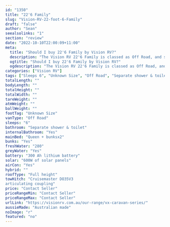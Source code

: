 ```yaml
---
id: "1350"
title: "22'6 Family"
slug: "Vision-RV-22-foot-6-Family"
draft: "false"
author: "Sean"
seealsolinks: "1"
section: "review"
date: "2022-10-10T22:00:09+11:00"
meta:
  title: "Should I buy 22'6 Family by Vision RV?"
  description: "The Vision RV 22'6 Family is classed as Off Road, and sleeps 6 people. It is Australian made and comes in at Unknown Size. It generally has Separate shower & toilet."
  ogtitle: "Should I buy 22'6 Family by Vision RV?"
  ogdescription: "The Vision RV 22'6 Family is classed as Off Road, and sleeps 6 people. It is Australian made and comes in at Unknown Size. It generally has Separate shower & toilet."
categories: ["Vision RV"]
tags: ["Sleeps 6", "Unknown Size", "Off Road", "Separate shower & toilet", "Full height", "Price Unknown"]
totalLength: ""
bodyLength: ""
totalHeight: ""
totalWidth: ""
tareWeight: ""
atmWeight: ""
ballWeight: ""
footTag: "Unknown Size"
vanType: "Off Road"
sleeps: "6"
bathroom: "Separate shower & toilet"
internalBathroom: "Yes"
mainBed: "Queen + bunksx2"
bunks: "Yes"
freshWater: "280"
greyWater: "Yes"
battery: "300 Ah lithium battery"
solar: "600W of solar panels"
airCon: "Yes"
hybrid: ""
roofType: "Full height"
towHitch: "Cruisemaster DO35V3
articulating coupling"
price: "Contact Seller"
priceRangeMin: "Contact Seller"
priceRangeMax: "Contact Seller"
urlLink: "https://visionrv.com.au/our-range/vx-caravan-series/"
aussieMade: "Australian made"
noImage: "r"
featured: "no"
---
```

